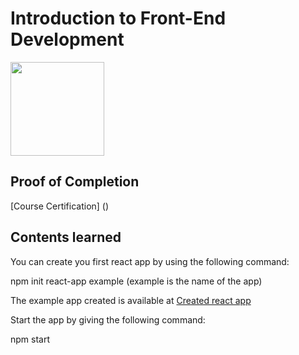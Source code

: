 # Introduction to Front-End Development

<img src="../meta-logo.png" width=150>

## Proof of Completion

[Course Certification] ()

## Contents learned

You can create you first react app by using the following command:

npm init react-app example (example is the name of the app)

The example app created is available at [Created react app]()

Start the app by giving the following command:

npm start
